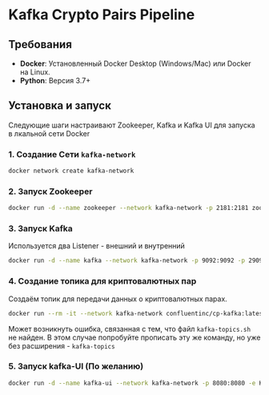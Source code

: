 # Kafka Crypto Pairs Pipeline
## Требования

- **Docker**: Установленный Docker Desktop (Windows/Mac) или Docker на Linux.
- **Python**: Версия 3.7+ 

## Установка и запуск

Следующие шаги настраивают Zookeeper, Kafka и Kafka UI для запуска в лкальной сети Docker

### 1. Создание Сети `kafka-network`
```bash
docker network create kafka-network
```

### 2. Запуск Zookeeper
```bash
docker run -d --name zookeeper --network kafka-network -p 2181:2181 zookeeper
```

### 3. Запуск Kafka
Используется два Listener - внешний и внутренний
```bash
docker run -d --name kafka --network kafka-network -p 9092:9092 -p 29092:29092 -e KAFKA_ZOOKEEPER_CONNECT=zookeeper:2181 -e KAFKA_ADVERTISED_LISTENERS=PLAINTEXT://kafka:29092,PLAINTEXT_HOST://host.docker.internal:9092 -e KAFKA_LISTENERS=PLAINTEXT://0.0.0.0:29092,PLAINTEXT_HOST://0.0.0.0:9092 -e KAFKA_OFFSETS_TOPIC_REPLICATION_FACTOR=1 -e KAFKA_LISTENER_SECURITY_PROTOCOL_MAP=PLAINTEXT:PLAINTEXT,PLAINTEXT_HOST:PLAINTEXT confluentinc/cp-kafka:latest
```

### 4. Создание топика для криптовалютных пар
Создаём топик для передачи данных о криптовалютных парах.

```bash
docker run --rm -it --network kafka-network confluentinc/cp-kafka:latest kafka-topics.sh --create --topic crypto-pairs --bootstrap-server kafka:29092 --partitions 1 --replication-factor 1
```
Может возникнуть ошибка, связанная с тем, что файл `kafka-topics.sh` не найден. В этом случае попробуйте прописать эту же команду, но уже без расширения - `kafka-topics`

### 5. Запуск kafka-UI (По желанию)
```bash
docker run -d --name kafka-ui --network kafka-network -p 8080:8080 -e KAFKA_CLUSTERS_0_NAME=local -e KAFKA_CLUSTERS_0_BOOTSTRAPSERVERS=host.docker.internal:9092 provectuslabs/kafka-ui:latest
```
